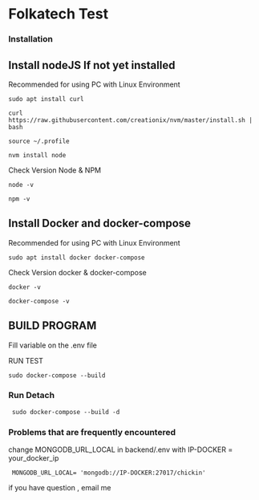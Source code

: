 # Folkatech Test
### Installation

##  Install nodeJS If not yet installed

Recommended for using PC with Linux Environment

``` sudo apt install curl ```

``` curl https://raw.githubusercontent.com/creationix/nvm/master/install.sh | bash ```

``` source ~/.profile ```

``` nvm install node ```

Check Version Node & NPM

``` node -v ```

``` npm -v ```
##  Install Docker and docker-compose

Recommended for using PC with Linux Environment

``` sudo apt install docker docker-compose ```

Check Version docker & docker-compose

``` docker -v ```

``` docker-compose -v ```


##  BUILD PROGRAM

Fill variable on the .env file 

RUN TEST

``` sudo docker-compose --build ```



### Run Detach
```  sudo docker-compose --build -d ```


### Problems that are frequently encountered

change MONGODB_URL_LOCAL in backend/.env with IP-DOCKER = your_docker_ip

```  MONGODB_URL_LOCAL= 'mongodb://IP-DOCKER:27017/chickin' ```

if you have question , email me



